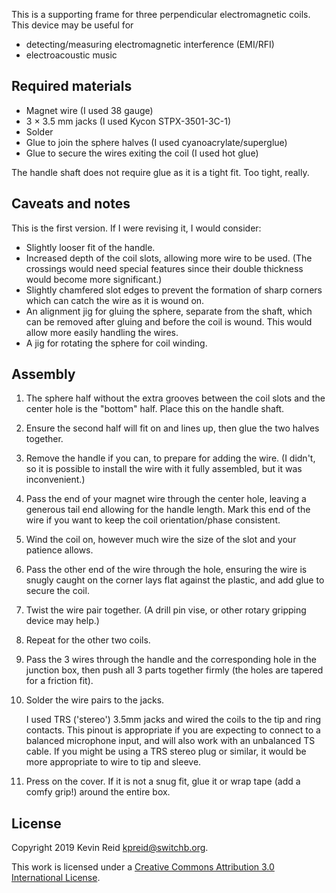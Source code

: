 This is a supporting frame for three perpendicular electromagnetic coils. This device may be useful for

* detecting/measuring electromagnetic interference (EMI/RFI)
* electroacoustic music

## Required materials

* Magnet wire (I used 38 gauge)
* 3 × 3.5 mm jacks (I used Kycon STPX-3501-3C-1)
* Solder
* Glue to join the sphere halves (I used cyanoacrylate/superglue)
* Glue to secure the wires exiting the coil (I used hot glue)

The handle shaft does not require glue as it is a tight fit. Too tight, really.

## Caveats and notes

This is the first version. If I were revising it, I would consider:

* Slightly looser fit of the handle.
* Increased depth of the coil slots, allowing more wire to be used.
  (The crossings would need special features since their double thickness would become more significant.)
* Slightly chamfered slot edges to prevent the formation of sharp corners which can catch the wire as it is wound on.
* An alignment jig for gluing the sphere, separate from the shaft, which can be removed after gluing and before the coil is wound.
  This would allow more easily handling the wires.
* A jig for rotating the sphere for coil winding.

## Assembly

1. The sphere half without the extra grooves between the coil slots and the center hole is the "bottom" half. Place this on the handle shaft.
2. Ensure the second half will fit on and lines up, then glue the two halves together.
3. Remove the handle if you can, to prepare for adding the wire. (I didn't, so it is possible to install the wire with it fully assembled, but it was inconvenient.)
4. Pass the end of your magnet wire through the center hole, leaving a generous tail end allowing for the handle length.
   Mark this end of the wire if you want to keep the coil orientation/phase consistent.
5. Wind the coil on, however much wire the size of the slot and your patience allows.
5. Pass the other end of the wire through the hole, ensuring the wire is snugly caught on the corner lays flat against the plastic, and add glue to secure the coil.
6. Twist the wire pair together. (A drill pin vise, or other rotary gripping device may help.)
7. Repeat for the other two coils.
8. Pass the 3 wires through the handle and the corresponding hole in the junction box, then push all 3 parts together firmly (the holes are tapered for a friction fit).
9. Solder the wire pairs to the jacks.

    I used TRS ('stereo') 3.5mm jacks and wired the coils to the tip and ring contacts. This pinout is appropriate if you are expecting to connect to a balanced microphone input, and will also work with an unbalanced TS cable. If you might be using a TRS stereo plug or similar, it would be more appropriate to wire to tip and sleeve.
10. Press on the cover. If it is not a snug fit, glue it or wrap tape (add a comfy grip!) around the entire box.

## License

Copyright 2019 Kevin Reid <kpreid@switchb.org>.

This work is licensed under a <a rel="license" href="https://creativecommons.org/licenses/by/3.0/">Creative Commons Attribution 3.0 International License</a>.
